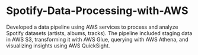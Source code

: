 # Spotify-Data-Processing-with-AWS
Developed a data pipeline using AWS services to process and analyze Spotify datasets (artists, albums, tracks). The pipeline included staging data in AWS S3, transforming it with AWS Glue, querying with AWS Athena, and visualizing insights using AWS QuickSight.
